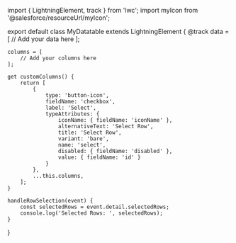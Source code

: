import { LightningElement, track } from 'lwc';
import myIcon from '@salesforce/resourceUrl/myIcon';

export default class MyDatatable extends LightningElement {
    @track data = [
        // Add your data here
    ];
    
    columns = [
        // Add your columns here
    ];
    
    get customColumns() {
        return [
            { 
                type: 'button-icon', 
                fieldName: 'checkbox', 
                label: 'Select', 
                typeAttributes: { 
                    iconName: { fieldName: 'iconName' }, 
                    alternativeText: 'Select Row', 
                    title: 'Select Row',
                    variant: 'bare',
                    name: 'select',
                    disabled: { fieldName: 'disabled' },
                    value: { fieldName: 'id' }
                } 
            },
            ...this.columns,
        ];
    }
    
    handleRowSelection(event) {
        const selectedRows = event.detail.selectedRows;
        console.log('Selected Rows: ', selectedRows);
    }
}
